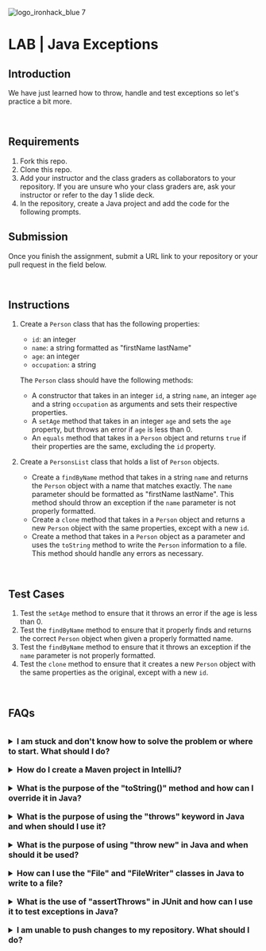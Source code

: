 ![logo_ironhack_blue 7](https://user-images.githubusercontent.com/23629340/40541063-a07a0a8a-601a-11e8-91b5-2f13e4e6b441.png)

# LAB | Java Exceptions



## Introduction

We have just learned how to throw, handle and test exceptions so let's practice a bit more.

<br>

## Requirements

1. Fork this repo.
2. Clone this repo.
3. Add your instructor and the class graders as collaborators to your repository. If you are unsure who your class graders are, ask your instructor or refer to the day 1 slide deck.
4. In the repository, create a Java project and add the code for the following prompts.

## Submission

Once you finish the assignment, submit a URL link to your repository or your pull request in the field below.

<br>

## Instructions

1. Create a `Person` class that has the following properties:

   - `id`: an integer
   - `name`: a string formatted as "firstName lastName"
   - `age`: an integer
   - `occupation`: a string

   The `Person` class should have the following methods:

   - A constructor that takes in an integer `id`, a string `name`, an integer `age` and a string `occupation` as arguments and sets their respective properties.
   - A `setAge` method that takes in an integer `age` and sets the `age` property, but throws an error if `age` is less than 0.
   - An `equals` method that takes in a `Person` object and returns `true` if their properties are the same, excluding the `id` property.

2. Create a `PersonsList` class that holds a list of `Person` objects.
   - Create a `findByName` method that takes in a string `name` and returns the `Person` object with a name that matches exactly. The `name` parameter should be formatted as "firstName lastName". This method should throw an exception if the `name` parameter is not properly formatted.
   - Create a `clone` method that takes in a `Person` object and returns a new `Person` object with the same properties, except with a new `id`.
   - Create a method that takes in a `Person` object as a parameter and uses the `toString` method to write the `Person` information to a file. This method should handle any errors as necessary.

<br>

## Test Cases

1. Test the `setAge` method to ensure that it throws an error if the age is less than 0.
2. Test the `findByName` method to ensure that it properly finds and returns the correct `Person` object when given a properly formatted name.
3. Test the `findByName` method to ensure that it throws an exception if the `name` parameter is not properly formatted.
4. Test the `clone` method to ensure that it creates a new `Person` object with the same properties as the original, except with a new `id`.

<br>

## FAQs

<br>

<details>
  <summary style="font-size: 16px; cursor: pointer; outline: none; font-weight: bold;">I am stuck and don't know how to solve the problem or where to start. What should I do?</summary>

  <br> <!-- ✅ -->

  If you are stuck in your code and don't know how to solve the problem or where to start, you should take a step back and try to form a clear, straight forward question about the specific issue you are facing. The process you will go through while trying to define this question, will help you narrow down the problem and come up with potential solutions.

  For example, are you facing a problem because you don't understand the concept or are you receiving an error message that you don't know how to fix? It is usually helpful to try to state the problem as clearly as possible, including any error messages you are receiving. This can help you communicate the issue to others and potentially get help from classmates or online resources.

  Once you have a clear understanding of the problem, you should be able to start working toward the solution.

</details>

<br>

<details>
  <summary style="font-size: 16px; cursor: pointer; outline: none; font-weight: bold;">How do I create a Maven project in IntelliJ?</summary>

  <br> <!-- ✅ -->

  To create a Maven project in IntelliJ, you can follow these steps:

  1. Open IntelliJ IDEA and click the "Create New Project" button.
  2. In the "New Project" dialog, select "Maven" as the build system.
  3. Specify the name of the project.
  4. In the "Project Location" section, specify a location where you want to save your project.
  5. Select the "Create Git repository" checkbox in order to initialize the git repository upon creation of the project.
  6. Click the "Create" button to create the Maven project.

  <br>

   

 </details>

<br>

<details>
  <summary style="font-size: 16px; cursor: pointer; outline: none; font-weight: bold;">What is the purpose of the "toString()" method and how can I override it in Java?</summary>

  <br> <!-- ✅ -->

  The `toString()` method in Java is a method that is automatically called when an object is passed as a string. The purpose of this method is to return a string representation of an object. By default, the `toString()` method returns the name of the object's class and its memory address.

  It is a good practice to override the `toString()` method in your own classes to provide a meaningful string representation of your objects. This can be useful for debugging and logging purposes.

  Here is an example of how to override the `toString()` method in Java:

  ```java
  class Circle {
      int x, y;
      int radius;

      public String toString() {
          return "Circle [x=" + x + ", y=" + y + ", radius=" + radius + "]";
      }
  }
  ```

  In this example, the `Circle` class overrides the `toString()` method to return a string representation of the `Circle` object. When an object of the `Circle` class is passed as a string, this custom implementation of `toString()` will be called and will return the desired string representation.

  It is important to note that the `toString()` method should return a concise, human-readable string representation of the object, as it is commonly used for debugging and logging purposes.

  <br>

   

 </details>

<br>

<details>
  <summary style="font-size: 16px; cursor: pointer; outline: none; font-weight: bold;">What is the purpose of using the "throws" keyword in Java and when should I use it?</summary>

  <br> <!-- ✅ -->

  The `throws` keyword in Java is used to declare that a method may throw an exception. The purpose of using the `throws` keyword is to indicate that an exception may be thrown and it requires the calling method to handle the exception. If a method declares that it throws an exception, the calling method must either handle the exception using a try-catch block or declare that it also throws the same exception.

  Here's an example of how you can use the `throws` keyword in a method:

  ```java
  public void readFile(String fileName) throws FileNotFoundException {
      File file = new File(fileName);
      Scanner scanner = new Scanner(file);
      // code to read the file
      scanner.close();
  }
  ```

  In this example, the `readFile()` method declares that it throws a `FileNotFoundException`. If the file specified in the `fileName` argument does not exist, a `FileNotFoundException` will be thrown and the calling method must handle it.

  You should use the `throws` keyword when a method can potentially throw an exception that it cannot handle itself. In such cases, it is the responsibility of the calling method to handle the exception. The use of the `throws` keyword allows for proper error handling and prevents the code from crashing due to unhandled exceptions.

  <br>

 

 </details>

<br>

<details>
  <summary style="font-size: 16px; cursor: pointer; outline: none; font-weight: bold;">What is the purpose of using "throw new" in Java and when should it be used?</summary>

  <br> <!-- ✅ -->

  The `throw new` keyword in Java is used to throw a custom exception. The purpose of using the `throw new` keyword is to raise an exception in the code and halt the execution of the program. This is useful in cases where the code encounters an exceptional condition that cannot be handled within the method and requires the calling method to handle the exception.

  Here's an example of how you can use the `throw new` keyword in a method:

  ```java
  public void divide(int a, int b) throws ArithmeticException {
      if (b == 0) {
          throw new ArithmeticException("Cannot divide by zero");
      }
      int result = a / b;
      System.out.println("Result: " + result);
  }
  ```

  In this example, the `divide()` method checks if the denominator `b` is equal to zero. If it is, the method throws a custom `ArithmeticException` with a message indicating that dividing by zero is not allowed. The calling method must handle the exception or declare that it also throws the same exception.

  You should use the `throw new` keyword when you encounter an exceptional condition in your code that cannot be handled within the method. This allows the calling method to handle the exception and prevent the program from crashing due to unhandled exceptions.

  <br>

   

 </details>

<br>

<details>
  <summary style="font-size: 16px; cursor: pointer; outline: none; font-weight: bold;">How can I use the "File" and "FileWriter" classes in Java to write to a file?</summary>

  <br> <!-- ✅ -->

  To write to a file in Java, you can use the `File` and `FileWriter` classes. The `File` class is used to create a file or directory in the file system, while the `FileWriter` class is used to write characters to the file.

  Here's an example of how you can use these classes to write to a file:

  ```java
  import java.io.File;
  import java.io.FileWriter;
  import java.io.IOException;

  public class FileExample {
      public static void main(String[] args) {
          try {
              // Create a new file object
              File file = new File("example.txt");

              // Create a new FileWriter object to write to the file
              FileWriter writer = new FileWriter(file);

              // Write some text to the file
              writer.write("This is an example of writing to a file in Java.");

              // Close the writer to save the changes
              writer.close();

              System.out.println("File written successfully");
          } catch (IOException e) {
              System.out.println("An error occurred while writing to the file: " + e.getMessage());
          }
      }
  }
  ```

  In this example, a new `File` object is created with the name `example.txt`. A `FileWriter` object is then created, passing the `File` object as a parameter. The `write()` method is used to write the text to the file and the `close()` method is called to save the changes.

  Note that when using `FileWriter`, the file is created if it doesn't already exist and any existing content in the file is overwritten. If you want to append to an existing file instead of overwriting it, you can use the `FileWriter` constructor that takes two parameters, the second being a `boolean` that indicates whether to append to the file or not.

  ```java
  FileWriter writer = new FileWriter(file, true);
  ```

  It's important to catch any `IOException` that may be thrown when writing to a file, as this indicates that an error occurred while performing the operation. In this example, the error message is printed to the console.

  <br>

   

 </details>

<br>

<details>
  <summary style="font-size: 16px; cursor: pointer; outline: none; font-weight: bold;">What is the use of "assertThrows" in JUnit and how can I use it to test exceptions in Java?</summary>

  <br> <!-- ✅ -->

  The `assertThrows` method in JUnit is used to test if a certain exception is thrown by a specific piece of code. It allows you to ensure that your code behaves correctly when an exception occurs.

  Here's an example of how you can use `assertThrows` in JUnit:

  ```java
  @Test
  public void testException() {
      Exception exception = assertThrows(IllegalArgumentException.class, () -> {
          // Code that should throw the exception
      });
      assertEquals("Exception message", exception.getMessage());
  }
  ```

  In the example above, we are testing if the code inside the lambda expression throws an `IllegalArgumentException`. If the code does throw the exception, it will be caught and stored in the `exception` variable. Then, we can use `assertEquals` to check that the exception message is correct.

  **Note**: The `assertThrows` method is available in JUnit 5 and later versions.

  <br>

   

 </details>

<br>

<details>
  <summary style="font-size: 16px; cursor: pointer; outline: none; font-weight: bold;">I am unable to push changes to my repository. What should I do?</summary>

  <br> <!-- ✅ -->

  If you are unable to push changes to your repository, here are a few steps that you can follow:

  1. Check your internet connection: Ensure that your internet connection is stable and working.
  1. Verify your repository URL: Make sure that you are using the correct repository URL to push your changes.
  2. Check Git credentials: Ensure that your Git credentials are up-to-date and correct. You can check your credentials using the following command:

  ```bash
  git config --list
  ```

  4. Update your local repository: Before pushing changes, make sure that your local repository is up-to-date with the remote repository. You can update your local repository using the following command:

  ```bash
  git fetch origin
  ```

  5. Check for conflicts: If there are any conflicts between your local repository and the remote repository, resolve them before pushing changes.
  6. Push changes: Once you have resolved any conflicts and updated your local repository, you can try pushing changes again using the following command:

  ```bash
  git push origin <branch_name>
  ```

</details>


